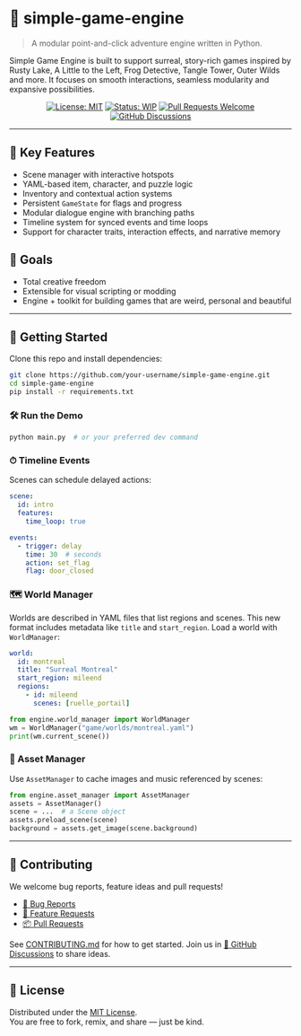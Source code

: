 # 🔧 simple-game-engine

> A modular point-and-click adventure engine written in Python.

Simple Game Engine is built to support surreal, story-rich games inspired by
Rusty Lake, A Little to the Left, Frog Detective, Tangle Tower, Outer Wilds and
more. It focuses on smooth interactions, seamless modularity and expansive
possibilities.

<div align="center">

[![License: MIT](https://img.shields.io/badge/License-MIT-green.svg)](LICENSE)
[![Status: WIP](https://img.shields.io/badge/status-in_progress-yellow.svg)](#)
[![Pull Requests Welcome](https://img.shields.io/badge/PRs-welcome-brightgreen.svg)](./.github/pull_request_template.md)
[![GitHub Discussions](https://img.shields.io/badge/💬-Discussions-blueviolet?logo=github)](https://github.com/your-username/simple-game-engine/discussions)

</div>

---

## 🌟 Key Features

- Scene manager with interactive hotspots
- YAML-based item, character, and puzzle logic
- Inventory and contextual action systems
- Persistent ``GameState`` for flags and progress
- Modular dialogue engine with branching paths
- Timeline system for synced events and time loops
- Support for character traits, interaction effects, and narrative memory

## 🧠 Goals

- Total creative freedom
- Extensible for visual scripting or modding
- Engine + toolkit for building games that are weird, personal and beautiful

---

## 🚀 Getting Started

Clone this repo and install dependencies:

```bash
git clone https://github.com/your-username/simple-game-engine.git
cd simple-game-engine
pip install -r requirements.txt
```

### 🛠 Run the Demo

```bash
python main.py  # or your preferred dev command
```

### ⏱ Timeline Events

Scenes can schedule delayed actions:

```yaml
scene:
  id: intro
  features:
    time_loop: true

events:
  - trigger: delay
    time: 30  # seconds
    action: set_flag
    flag: door_closed
```

### 🗺 World Manager

Worlds are described in YAML files that list regions and scenes. This new format
includes metadata like ``title`` and ``start_region``. Load a world with
``WorldManager``:

```yaml
world:
  id: montreal
  title: "Surreal Montreal"
  start_region: mileend
  regions:
    - id: mileend
      scenes: [ruelle_portail]
```

```python
from engine.world_manager import WorldManager
wm = WorldManager("game/worlds/montreal.yaml")
print(wm.current_scene())
```

### 🎨 Asset Manager

Use ``AssetManager`` to cache images and music referenced by scenes:

```python
from engine.asset_manager import AssetManager
assets = AssetManager()
scene = ...  # a Scene object
assets.preload_scene(scene)
background = assets.get_image(scene.background)
```

---

## 🤝 Contributing

We welcome bug reports, feature ideas and pull requests!

- [🐛 Bug Reports](./.github/ISSUE_TEMPLATE/bug.yml)
- [🌟 Feature Requests](./.github/ISSUE_TEMPLATE/feature-request.yml)
- [📦 Pull Requests](./.github/pull_request_template.md)

See [CONTRIBUTING.md](CONTRIBUTING.md) for how to get started.
Join us in [💬 GitHub Discussions](https://github.com/your-username/simple-game-engine/discussions) to share ideas.

---

## 📜 License

Distributed under the [MIT License](LICENSE).  
You are free to fork, remix, and share — just be kind.
